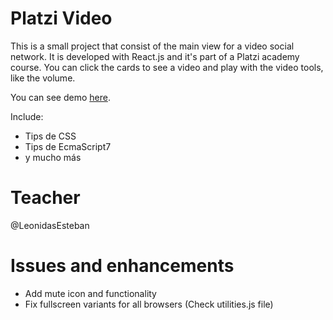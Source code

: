 # Platzi Video
This is a small project that consist of the main view for a video social network. It is developed with React.js and it's part of a Platzi academy course. You can click the cards to see a video and play with the video tools, like the volume.

You can see demo [here](https://el-mark.github.io/platzi-video-v2/).


Include:
- Tips de CSS
- Tips de EcmaScript7
- y mucho más

# Teacher
@LeonidasEsteban

# Issues and enhancements
- Add mute icon and functionality 
- Fix fullscreen variants for all browsers (Check utilities.js file)

